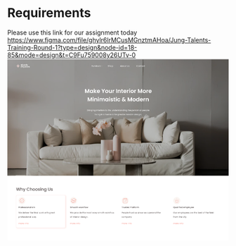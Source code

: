 # Requirements
Please use this link for our assignment today
https://www.figma.com/file/ghylr6lrMCusMGnztmAHoa/Jung-Talents-Training-Round-1?type=design&node-id=18-85&mode=design&t=C9Fu759008y26UTv-0
![UI to finish your first project](./Screenshot%202024-01-05%20113651.png)